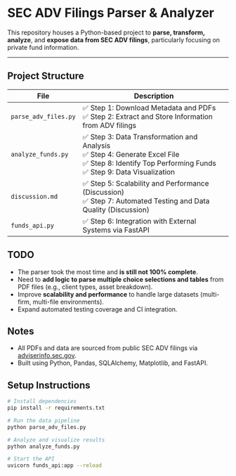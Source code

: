 # SEC ADV Filings Parser & Analyzer

This repository houses a Python-based project to **parse, transform, analyze**, and **expose data from SEC ADV filings**, particularly focusing on private fund information.

---

## Project Structure

| File | Description |
|------|-------------|
| `parse_adv_files.py` | ✅ Step 1: Download Metadata and PDFs<br>✅ Step 2: Extract and Store Information from ADV filings |
| `analyze_funds.py`   | ✅ Step 3: Data Transformation and Analysis<br>✅ Step 4: Generate Excel File<br>✅ Step 8: Identify Top Performing Funds<br>✅ Step 9: Data Visualization |
| `discussion.md`      | ✅ Step 5: Scalability and Performance (Discussion)<br>✅ Step 7: Automated Testing and Data Quality (Discussion) |
| `funds_api.py`       | ✅ Step 6: Integration with External Systems via FastAPI |

## TODO

- The parser took the most time and **is still not 100% complete**.
- Need to **add logic to parse multiple choice selections and tables** from PDF files (e.g., client types, asset breakdown).
- Improve **scalability and performance** to handle large datasets (multi-firm, multi-file environments).
- Expand automated testing coverage and CI integration.


## Notes

- All PDFs and data are sourced from public SEC ADV filings via [adviserinfo.sec.gov](https://adviserinfo.sec.gov/).
- Built using Python, Pandas, SQLAlchemy, Matplotlib, and FastAPI.

## Setup Instructions

```bash
# Install dependencies
pip install -r requirements.txt

# Run the data pipeline
python parse_adv_files.py

# Analyze and visualize results
python analyze_funds.py

# Start the API
uvicorn funds_api:app --reload
